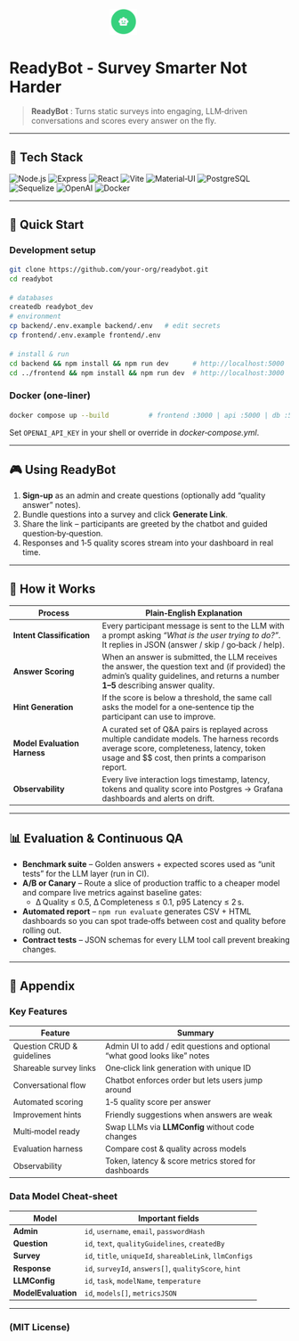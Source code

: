 <div style="width:10%; height:10%; margin-left:180px;">

![ReadyBot Logo](images/logo.png)

</div>

# ReadyBot - Survey Smarter Not Harder

> **ReadyBot** : Turns static surveys into engaging, LLM‑driven conversations and scores every answer on the fly.

---

## 🔧 Tech Stack

<p>
  <img alt="Node.js" src="https://img.shields.io/badge/Node.js-339933?logo=node.js&logoColor=white">
  <img alt="Express" src="https://img.shields.io/badge/Express-000000?logo=express&logoColor=white">
  <img alt="React" src="https://img.shields.io/badge/React-61DAFB?logo=react&logoColor=white">
  <img alt="Vite" src="https://img.shields.io/badge/Vite-646CFF?logo=vite&logoColor=white">
  <img alt="Material‑UI" src="https://img.shields.io/badge/MUI-007FFF?logo=mui&logoColor=white">
  <img alt="PostgreSQL" src="https://img.shields.io/badge/PostgreSQL-4169E1?logo=postgresql&logoColor=white">
  <img alt="Sequelize" src="https://img.shields.io/badge/Sequelize-52B0E7?logo=sequelize&logoColor=white">
  <img alt="OpenAI" src="https://img.shields.io/badge/OpenAI-412991?logo=openai&logoColor=white">
  <img alt="Docker" src="https://img.shields.io/badge/Docker-2496ED?logo=docker&logoColor=white">
</p>

---

## 🚀 Quick Start

### Development setup

```bash
git clone https://github.com/your‑org/readybot.git
cd readybot

# databases
createdb readybot_dev
# environment
cp backend/.env.example backend/.env   # edit secrets
cp frontend/.env.example frontend/.env

# install & run
cd backend && npm install && npm run dev      # http://localhost:5000
cd ../frontend && npm install && npm run dev  # http://localhost:3000
```

### Docker (one‑liner)

```bash
docker compose up --build          # frontend :3000 | api :5000 | db :5432
```

Set `OPENAI_API_KEY` in your shell or override in *docker‑compose.yml*.

---

## 🎮 Using ReadyBot

1. **Sign‑up** as an admin and create questions (optionally add “quality answer” notes).  
2. Bundle questions into a survey and click **Generate Link**.  
3. Share the link – participants are greeted by the chatbot and guided question‑by‑question.  
4. Responses and 1‑5 quality scores stream into your dashboard in real time.

---

## 🤖 How it Works

| Process | Plain‑English Explanation |
|---------|---------------------------|
| **Intent Classification** | Every participant message is sent to the LLM with a prompt asking *“What is the user trying to do?”*. It replies in JSON (answer / skip / go‑back / help). |
| **Answer Scoring** | When an answer is submitted, the LLM receives the answer, the question text and (if provided) the admin’s quality guidelines, and returns a number **1–5** describing answer quality. |
| **Hint Generation** | If the score is below a threshold, the same call asks the model for a one‑sentence tip the participant can use to improve. |
| **Model Evaluation Harness** | A curated set of Q&A pairs is replayed across multiple candidate models. The harness records average score, completeness, latency, token usage and $$ cost, then prints a comparison report. |
| **Observability** | Every live interaction logs timestamp, latency, tokens and quality score into Postgres → Grafana dashboards and alerts on drift. |

---

## 📊 Evaluation & Continuous QA

* **Benchmark suite** – Golden answers + expected scores used as “unit tests” for the LLM layer (run in CI).  
* **A/B or Canary** – Route a slice of production traffic to a cheaper model and compare live metrics against baseline gates:  
  * Δ Quality ≤ 0.5, Δ Completeness ≤ 0.1, p95 Latency ≤ 2 s.  
* **Automated report** – `npm run evaluate` generates CSV + HTML dashboards so you can spot trade‑offs between cost and quality before rolling out.  
* **Contract tests** – JSON schemas for every LLM tool call prevent breaking changes.  

---

## 📑 Appendix

### Key Features

| Feature | Summary |
|---------|---------|
| Question CRUD & guidelines | Admin UI to add / edit questions and optional “what good looks like” notes |
| Shareable survey links | One‑click link generation with unique ID |
| Conversational flow | Chatbot enforces order but lets users jump around |
| Automated scoring | 1‑5 quality score per answer |
| Improvement hints | Friendly suggestions when answers are weak |
| Multi‑model ready | Swap LLMs via **LLMConfig** without code changes |
| Evaluation harness | Compare cost & quality across models |
| Observability | Token, latency & score metrics stored for dashboards |

### Data Model Cheat‑sheet

| Model | Important fields |
|-------|-----------------|
| **Admin** | `id`, `username`, `email`, `passwordHash` |
| **Question** | `id`, `text`, `qualityGuidelines`, `createdBy` |
| **Survey** | `id`, `title`, `uniqueId`, `shareableLink`, `llmConfigs` |
| **Response** | `id`, `surveyId`, `answers[]`, `qualityScore`, `hint` |
| **LLMConfig** | `id`, `task`, `modelName`, `temperature` |
| **ModelEvaluation** | `id`, `models[]`, `metricsJSON` |

---

### (MIT License)
